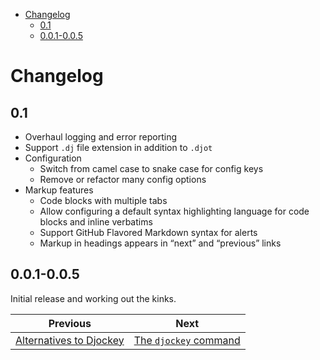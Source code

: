 <!--
  DO NOT EDIT THIS FILE DIRECTLY!
  It is generated by djockey.
-->
- [Changelog](./changelog.md#Changelog)
  - [0.1](./changelog.md#0-1)
  - [0.0.1-0.0.5](./changelog.md#0-0-1-0-0-5)

<div id="Changelog" class="section" id="Changelog">

# Changelog

<div id="0-1" class="section" id="0-1">

## 0.1

- Overhaul logging and error reporting
- Support `.dj` file extension in addition to `.djot`
- Configuration
  - Switch from camel case to snake case for config keys
  - Remove or refactor many config options
- Markup features
  - Code blocks with multiple tabs
  - Allow configuring a default syntax highlighting language for code
    blocks and inline verbatims
  - Support GitHub Flavored Markdown syntax for alerts
  - Markup in headings appears in “next” and “previous” links

</div>

<div id="0-0-1-0-0-5" class="section" id="0-0-1-0-0-5">

## 0.0.1-0.0.5

Initial release and working out the kinks.

</div>

</div>


| Previous | Next |
| - | - |
| [Alternatives to Djockey](./alternatives.md) | [The `djockey` command](./basics/djockey_command.md) |